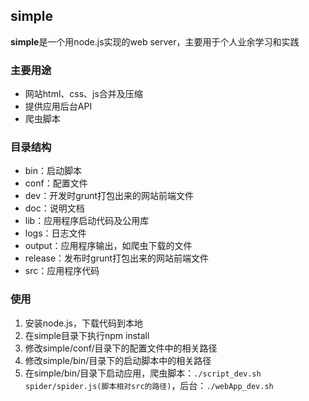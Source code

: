 ## simple
**simple**是一个用node.js实现的web server，主要用于个人业余学习和实践

### 主要用途
* 网站html、css、js合并及压缩
* 提供应用后台API
* 爬虫脚本

### 目录结构
* bin：启动脚本
* conf：配置文件
* dev：开发时grunt打包出来的网站前端文件
* doc：说明文档
* lib：应用程序启动代码及公用库
* logs：日志文件
* output：应用程序输出，如爬虫下载的文件
* release：发布时grunt打包出来的网站前端文件
* src：应用程序代码

### 使用
1. 安装node.js，下载代码到本地
2. 在simple目录下执行npm install
3. 修改simple/conf/目录下的配置文件中的相关路径
4. 修改simple/bin/目录下的启动脚本中的相关路径
5. 在simple/bin/目录下启动应用，爬虫脚本：`./script_dev.sh spider/spider.js(脚本相对src的路径)`，后台：`./webApp_dev.sh`